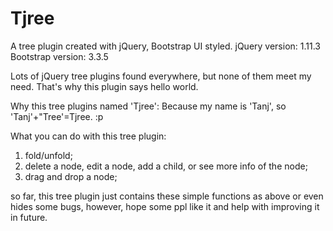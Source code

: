 # Tjree
A tree plugin created with jQuery, Bootstrap UI styled.
jQuery version: 1.11.3
Bootstrap version: 3.3.5

Lots of jQuery tree plugins found everywhere, but none of them meet my need. That's why this plugin says hello world.

Why this tree plugins named 'Tjree':
Because my name is 'Tanj', so 'Tanj'+"Tree'=Tjree. :p

What you can do with this tree plugin:
1. fold/unfold;
2. delete a node, edit a node, add a child, or see more info of the node;
3. drag and drop a node;



so far, this tree plugin just contains these simple functions as above or even hides some bugs, however, hope some ppl like it and help with improving it in future.

